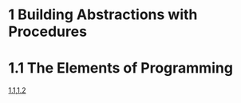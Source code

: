 # 1 Building Abstractions with Procedures

# 1.1 The Elements of Programming

[1.1](./exercise1.1.md),[1.2](./exercise1.2.md)
